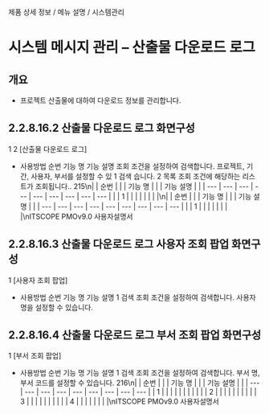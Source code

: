 <!--breadcrumb:제품 상세 정보 / 메뉴 설명 / 시스템관리--><span class="md-breadcrumb">제품 상세 정보 / 메뉴 설명 / 시스템관리</span>
# 시스템 메시지 관리 – 산출물 다운로드 로그
<!--5th-h2-toc-->
## 개요

- 프로젝트 산출물에 대하여 다운로드 정보를 관리합니다.
## 2.2.8.16.2 산출물 다운로드 로그 화면구성
1
2
[산출물 다운로드 로그]
- 사용방법
순번 기능 명 기능 설명
조회 조건을 설정하여 검색합니다. 프로젝트, 기간, 사용자, 부서를 설정할 수 있
1 검색
습니다.
2 목록 조회 조건에 해당하는 리스트가 조회됩니다..
215\n|  | 순번 |  |  | 기능 명 |  |  | 기능 설명 |  |
| --- | --- | --- | --- | --- | --- | --- | --- | --- |
|  | 1 |  |  |  |  |  |  |  |\n|  | 순번 |  |  | 기능 명 |  |  | 기능 설명 |  |
| --- | --- | --- | --- | --- | --- | --- | --- | --- |
|  | 1 |  |  |  |  |  |  |  |\nITSCOPE PMOv9.0 사용자설명서
## 2.2.8.16.3 산출물 다운로드 로그 사용자 조회 팝업 화면구성
1
[사용자 조회 팝업]
- 사용방법
순번 기능 명 기능 설명
1 검색 조회 조건을 설정하여 검색합니다. 사용자 명을 설정할 수 있습니다.
## 2.2.8.16.4 산출물 다운로드 로그 부서 조회 팝업 화면구성
1
[부서 조회 팝업]
- 사용방법
순번 기능 명 기능 설명
1 검색 조회 조건을 설정하여 검색합니다. 부서 명, 부서 코드를 설정할 수 있습니다.
216\n|  | 순번 |  |  | 기능 명 |  |  | 기능 설명 |  |
| --- | --- | --- | --- | --- | --- | --- | --- | --- |
| 1 |  |  |  |  |  |  |  |  |
|  | 2 |  |  |  |  |  |  |  |
|  | 3 |  |  |  |  |  |  |  |
|  | 4 |  |  |  |  |  |  |  |\nITSCOPE PMOv9.0 사용자설명서
